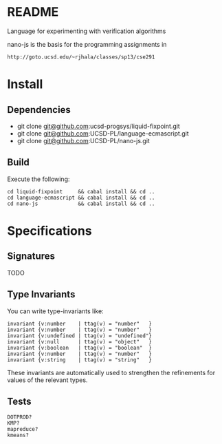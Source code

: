 README
=======

Language for experimenting with verification algorithms

nano-js is the basis for the programming assignments in 

    http://goto.ucsd.edu/~rjhala/classes/sp13/cse291


Install
=======

Dependencies
------------

* git clone git@github.com:ucsd-progsys/liquid-fixpoint.git 
* git clone git@github.com:UCSD-PL/language-ecmascript.git
* git clone git@github.com:UCSD-PL/nano-js.git

Build
-----

Execute the following:

    cd liquid-fixpoint     && cabal install && cd ..
    cd language-ecmascript && cabal install && cd ..
    cd nano-js             && cabal install && cd ..

Specifications
==============



Signatures
----------

TODO


Type Invariants
---------------

You can write type-invariants like:

    invariant {v:number    | ttag(v) = "number"   }
    invariant {v:number    | ttag(v) = "number"   }
    invariant {v:undefined | ttag(v) = "undefined"}
    invariant {v:null      | ttag(v) = "object"   }
    invariant {v:boolean   | ttag(v) = "boolean"  }  
    invariant {v:number    | ttag(v) = "number"   } 
    invariant {v:string    | ttag(v) = "string"   } 

These invariants are automatically used to strengthen the refinements
for values of the relevant types.



Tests
-----

    DOTPROD?
    KMP?
    mapreduce?
    kmeans?

